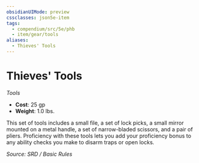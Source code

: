 ```yaml
---
obsidianUIMode: preview
cssclasses: json5e-item
tags:
  - compendium/src/5e/phb
  - item/gear/tools
aliases:
  - Thieves' Tools
---
```

# Thieves' Tools
*Tools*  

- **Cost**: 25 gp
- **Weight**: 1.0 lbs.

This set of tools includes a small file, a set of lock picks, a small mirror mounted on a metal handle, a set of narrow-bladed scissors, and a pair of pliers. Proficiency with these tools lets you add your proficiency bonus to any ability checks you make to disarm traps or open locks.

*Source: SRD / Basic Rules*